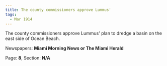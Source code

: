 ```yaml
---  
title: The county commissioners approve Lummus'  
tags:  
  - Mar 1914  
---  
```

  
The county commissioners approve Lummus' plan to dredge a basin on the east side of Ocean Beach.  
  
Newspapers: **Miami Morning News or The Miami Herald**  
  
Page: **8**, Section: **N/A** 
